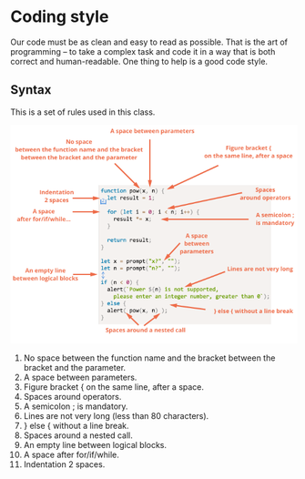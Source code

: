 # Coding style

Our code must be as clean and easy to read as possible. That is the art of programming – to take a complex task and code it in a way that is both correct and human-readable. One thing to help is a good code style.

## Syntax
This is a set of rules used in this class.

![](coding_style.png)


1. No space between the function name and the bracket between the bracket and the parameter.
2. A space between parameters.
3. Figure bracket { on the same line, after a space.
4. Spaces around operators.
5. A semicolon ; is mandatory.
6. Lines are not very long (less than 80 characters).
7. } else { without a line break.
8. Spaces around a nested call.
9. An empty line between logical blocks.
10. A space after for/if/while.
11. Indentation 2 spaces.
